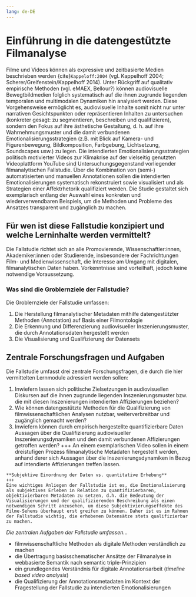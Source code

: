 ```yaml
---
lang: de-DE
---
```

# Einführung in die datengestützte Filmanalyse
Filme und Videos können als expressive und zeitbasierte Medien beschrieben werden {cite}`Kappeloff:2004` (vgl. Kappelhoff 2004; Scherer/Greifenstein/Kappelhoff 2014). Unter Rückgriff auf qualitativ empirische Methoden (vgl. eMAEX, Bellour?) können audiovisuelle Bewegtbildmedien folglich systematisch auf die ihnen zugrunde liegenden temporalen und multimodalen Dynamiken hin analysiert werden. Diese Vorgehensweise ermöglicht es, audiovisuelle Inhalte somit nicht nur unter narrativen Gesichtspunkten oder repräsentieren Inhalten zu untersuchen (konkreter gesagt: zu segmentieren, beschreiben und qualifizieren), sondern den Fokus auf ihre ästhetische Gestaltung, d. h. auf ihre Wahrnehmungsmuster und die damit verbundenen Emotionalisierungsstrategien (z.B. mit Blick auf Kamera- und Figurenbewegung, Bildkomposition, Farbgebung, Lichtsetzung, Soundscapes usw.) zu legen. 
Die intendierten Emotionalisierungsstrategien politisch motivierter Videos zur Klimakrise auf der vielseitig genutzten Videoplattform YouTube sind Untersuchungsgegenstand vorliegender filmanalytischen Fallstudie. Über die Kombination von (semi-) automatisierten und manuellen Annotationen sollen die intendierten Emotionalisierungen systematisch rekonstruiert sowie visualisiert und als Strategien einer Affektrhetorik qualifiziert werden. Die Studie gestaltet sich exemplarisch entlang der Auswahl eines konkreten und wiederverwendbaren Beispiels, um die Methoden und Probleme des Ansatzes transparent und zugänglich zu machen.
## Für wen ist diese Fallstudie konzipiert und welche Lerninhalte werden vermittelt?
Die Fallstudie richtet sich an alle Promovierende, Wissenschaftler:innen, Akademiker:innen oder Studierende, insbesondere der Fachrichtungen Film- und Medienwissenschaft, die Interesse am Umgang mit digitalen, filmanalytischen Daten haben. Vorkenntnisse sind vorteilhaft, jedoch keine notwendige Voraussetzung.
### Was sind die Groblernziele der Fallstudie?

Die Groblernziele der Fallstudie umfassen: 
1. Die Herstellung filmanalytischer Metadaten mithilfe datengestützter Methoden (Annotation) auf Basis einer Filmontologie
2. Die Erkennung und Differenzierung audiovisueller Inszenierungsmuster, die durch Annotationsdaten hergestellt werden
3. Die Visualisierung und Qualifizierung der Datensets

## Zentrale Forschungsfragen und Aufgaben
Die Fallstudie umfasst drei zentrale Forschungsfragen, die durch die hier vermittelten Lernmodule adressiert werden sollen:
1. Inwiefern lassen sich politische Zielsetzungen in audiovisuellen Diskursen auf die ihnen zugrunde liegenden Inszenierungsmuster bzw. die mit diesen Inszenierungen intendierten Affizierungen beziehen?
2. Wie können datengestützte Methoden für die Qualifizierung von filmwissenschaftlichen Analysen nutzbar, weiterverbreitbar und zugänglich gemacht werden?
3. Inwiefern können durch empirisch hergestellte quantifizierbare Daten Aussagen über die Qualifizierung audiovisueller Inszenierungsdynamiken und den damit verbundenen Affizierungen getroffen werden? 
+++
An einem exemplarischen Video sollen in einem dreistufigen Prozess filmanalytische Metadaten hergestellt werden, anhand derer sich Aussagen über die Inszenierungsdynamiken in Bezug auf intendierte Affizierungen treffen lassen. 
```{attention} 
**Subjektive Einordnung der Daten vs. quantitative Erhebung**
+++
Eine wichtiges Anliegen der Fallstudie ist es, die Emotionalisierung als subjektives Erleben in Relation zu quantifizierbaren, objektivierbaren Metadaten zu setzen, d.h. die Bedeutung der Visualisierungen und der qualifizierenden Beschreibung als einen notwendigen Schritt anzusehen, um diese Subjektivierungseffekte des Filme-Sehens überhaupt erst greifen zu können. Daher ist es im Rahmen der Fallstudie wichtig, die erhobenen Datensätze stets qualifizierbar zu machen.
```
*Die zentralen Aufgaben der Fallstudie umfassen...*
* filmwissenschaftliche Methoden als digitale Methoden verständlich zu machen
* die Übertragung basisschematischer Ansätze der Filmanalyse in webbasierte Semantik nach semantic triple-Prinzipien
* ein grundlegendes Verständnis für digitale Annotationsarbeit (*timeline based video analysis*) 
* die Qualifizierung der Annotationsmetadaten im Kontext der Fragestellung der Fallstudie zu intendierten Emotionalisierungen